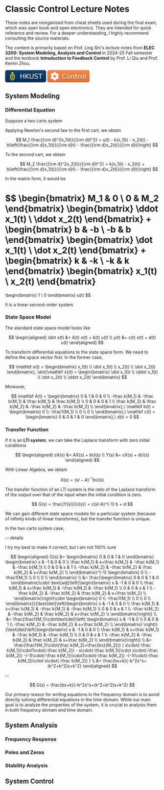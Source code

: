 # Classic Control Lecture Notes

These notes are reorganized from cheat sheets used during the final exam, which was open book and open electronics. They are intended for quick reference and review. For a deeper understanding, I highly recommend consulting the source materials.

<CenteredImg src="https://feedback.hkust.edu.hk/resources/image/_book-cover.png" />

The content is primarily based on Prof. Ling Shi's lecture notes from **ELEC 3200: System Modeling, Analysis and Control** in 2024-25 Fall semester and the textbook **Introduction to Feedback Control** by Prof. Li Qiu and Prof. Kemin Zhou.

<Badges>
    <img src="/img/tags/hkust.svg">
    <img src="/img/tags/control.svg">
</Badges>

## System Modeling

### Differential Equation

Suppose a two carts system

<CenteredImg src="https://www.researchgate.net/publication/3478143/figure/fig1/AS:394705897574404@1471116627491/Two-mass-spring-damper-system.png" width=60% />

Applying Newton's second law to the first cart, we obtain

$$
M_1 \frac{{\rm d}^2x_1(t)}{{\rm d}t^2} = u(t) - k(x_1(t) - x_2(t)) - b\left(\frac{{\rm d}x_1(t)}{{\rm d}t} - \frac{{\rm d}x_2(t)}{{\rm d}t}\right)
$$

To the second cart, we obtain

$$
M_2 \frac{{\rm d}^2x_2(t)}{{\rm d}t^2} = k(x_1(t) - x_2(t)) + b\left(\frac{{\rm d}x_1(t)}{{\rm d}t} - \frac{{\rm d}x_2(t)}{{\rm d}t}\right)
$$

In the matrix form, it would be

$$
\begin{bmatrix}
M_1 & 0 \\ 0 & M_2
\end{bmatrix}
\begin{bmatrix}
\ddot x_1(t) \\ \ddot x_2(t)
\end{bmatrix}
+
\begin{bmatrix}
b & -b \\ -b & b
\end{bmatrix}
\begin{bmatrix}
\dot x_1(t) \\ \dot x_2(t)
\end{bmatrix}
+
\begin{bmatrix}
k & -k \\ -k & k
\end{bmatrix}
\begin{bmatrix}
x_1(t) \\ x_2(t)
\end{bmatrix}
=
\begin{bmatrix}
1 \\ 0
\end{bmatrix}
u(t)
$$

It is a linear second-order system.

### State Space Model

The standard state space model looks like

$$
\begin{aligned}
\dot x(t) &= A(t) x(t) + b(t) u(t) \\
y(t) &= c(t) x(t) + d(t) u(t)
\end{aligned}
$$

To transform differential equations to the state space form. We need to define the space vector first. In the former case,

$$
\mathbf x(t) = \begin{bmatrix}
x_1(t) \\ \dot x_1(t) \\ x_2(t) \\ \dot x_2(t)
\end{bmatrix},
\dot{\mathbf x}(t) = \begin{bmatrix}
\dot x_1(t) \\ \ddot x_1(t) \\ \dot x_2(t) \\ \ddot x_2(t)
\end{bmatrix}
$$

Moreover,

$$
\mathbf A(t) = \begin{bmatrix}
0 & 1 & 0 & 0 \\
-\frac k{M_1} & -\frac b{M_1} & \frac k{M_1} & \frac b{M_1} \\
0 & 0 & 0 & 1 \\
\frac k{M_2} & \frac b{M_2} & -\frac k{M_2} & -\frac b{M_2} \\
\end{bmatrix},\
\mathbf b(t) = \begin{bmatrix}
0 \\ -\frac1{M_1} \\ 0 \\ 0 \\
\end{bmatrix},\
\mathbf c(t) = \begin{bmatrix}
0 & 0 & 1 & 0
\end{bmatrix},\
d(t) = 0
$$

### Transfer Function

If it is an **LTI system**, we can take the Laplace transform with zero initial conditions

$$
\begin{aligned}
sX(s) &= AX(s) + bU(s) \\
Y(s) &= cX(s) + dU(s)
\end{aligned}
$$

With Linear Algebra, we obtain

$$
X(s) = (sI-A)^{-1} b U(s)
$$

The transfer function of an LTI system is the ratio of the Laplace transform of the output over that of the input when the initial condition is zero.

$$
G(s) = \frac{Y(s)}{U(s)} = c(sI-A)^{-1} b + d
$$

We can gain different state space models for a particular system (because of infinity kinds of linear transforms), but the transfer function is unique.

In the two carts system case,

::: details

I try my best to make it correct, but I am not 100% sure

$$
\begin{aligned}
G(s) &= \begin{bmatrix}
0 & 0 & 1 & 0
\end{bmatrix}
\begin{bmatrix}
s & -1 & 0 & 0 \\
\frac k{M_1} & s+\frac b{M_1} & -\frac k{M_1} & -\frac b{M_1} \\
0 & 0 & s & 1 \\
-\frac k{M_2} & -\frac b{M_2} & \frac k{M_2} & s+\frac b{M_2} \\
\end{bmatrix}^{-1}
\begin{bmatrix}
0 \\ -\frac1{M_1} \\ 0 \\ 0 \\
\end{bmatrix} \\
&= \frac{\begin{bmatrix}
0 & 0 & 1 & 0
\end{bmatrix}\cdot
\text{adj}\left(\begin{bmatrix}
s & -1 & 0 & 0 \\
\frac k{M_1} & s+\frac b{M_1} & -\frac k{M_1} & -\frac b{M_1} \\
0 & 0 & s & 1 \\
-\frac k{M_2} & -\frac b{M_2} & \frac k{M_2} & s+\frac b{M_2} \\
\end{bmatrix}\right)\cdot
\begin{bmatrix}
0 \\ -\frac1{M_1} \\ 0 \\ 0 \\
\end{bmatrix}}{\text{det}\left(\begin{bmatrix}
s & -1 & 0 & 0 \\
\frac k{M_1} & s+\frac b{M_1} & -\frac k{M_1} & -\frac b{M_1} \\
0 & 0 & s & 1 \\
-\frac k{M_2} & -\frac b{M_2} & \frac k{M_2} & s+\frac b{M_2} \\
\end{bmatrix}\right)} \\
&= \frac{\frac1{M_1}\cdot\text{det}\left(
\begin{bmatrix}
s & -1 & 0 \\
0 & 0 & 1 \\
-\frac k{M_2} & -\frac b{M_2} & s+\frac b{M_2} \\
\end{bmatrix}
\right)}
{\text{det}\left(\begin{bmatrix}
s & -1 & 0 & 0 \\
\frac k{M_1} & s+\frac b{M_1} & -\frac k{M_1} & -\frac b{M_1} \\
0 & 0 & s & 1 \\
-\frac k{M_2} & -\frac b{M_2} & \frac k{M_2} & s+\frac b{M_2} \\
\end{bmatrix}\right)} \\
&=
\frac{\frac1{M_1}\cdot(\frac k{M_2}+\frac{bs}{M_2})}
{
    s\cdot(-\frac k{M_1})\cdot1\cdot(-\frac k{M_2})
    - s\cdot(-\frac b{M_1})\cdot s\cdot(-\frac b{M_2})
    -(-1)\cdot(-\frac k{M_1})\cdot1\cdot(-\frac k{M_2})
    -(-1)\cdot(-\frac b{M_1})\cdot s\cdot(-\frac b{M_2})
} \\
&= \frac{bs+k}{-b^2s^s+(k^2+b^2)s+k^2}
\end{aligned}
$$

:::

$$
G(s) = \frac{bs+k}{-b^2s^s+(k^2+b^2)s+k^2}
$$

Our primary reason for writing equations in the frequency domain is to avoid directly solving differential equations in the time domain. While our main goal is to analyze the properties of the system, it is crucial to analysis them in both frequency domain and time domain.

## System Analysis

### Frequency Response

### Poles and Zeros

### Stability Analysis

## System Control
